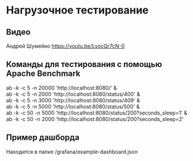 # Нагрузочное тестирование
## Видео
Андрей Шумейко
https://youtu.be/LyocQr7cN-0

## Команды для тестирования с помощью Apache Benchmark
ab -k -c 5 -n 20000 'http://localhost:8080/' & \
ab -k -c 5 -n 2000 'http://localhost:8080/status/400' & \
ab -k -c 5 -n 3000 'http://localhost:8080/status/409' & \
ab -k -c 5 -n 5000 'http://localhost:8080/status/500' & \
ab -k -c 50 -n 5000 'http://localhost:8080/status/200?seconds_sleep=1' & \
ab -k -c 50 -n 2000 'http://localhost:8080/status/200?seconds_sleep=2'

## Пример дашборда
Находится в папке /grafana/example-dashboard.json